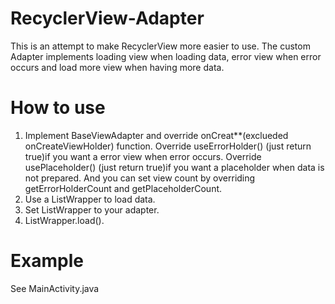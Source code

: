 # RecyclerView-Adapter
This is an attempt to make RecyclerView more easier to use. The custom Adapter implements loading view when loading data, error view when error occurs and load more view when having more data.
# How to use
1. Implement BaseViewAdapter and override onCreat**(exclueded onCreateViewHolder) function. Override useErrorHolder() (just return true)if you want a error view when error occurs. Override usePlaceholder() (just return true)if you want a placeholder when data is not prepared. And you can set view count by overriding getErrorHolderCount and getPlaceholderCount.
2. Use a ListWrapper to load data.
3. Set ListWrapper to your adapter.
4. ListWrapper.load().

# Example
See MainActivity.java
